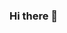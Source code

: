 ### Hi there 👋

<!--
**eduardajetsch/eduardajetsch** is a ✨ _special_ ✨ repository because its `README.md` (this file) appears on your GitHub profile.
Here are some ideas to get you started:
ola sou a maria edurda
sou mãe do davi miguel
estudo no colégio estadual orlando luiz zampronio 
estudo a noite pq a ana carolina estuda também 
passo o dia todo com o meu filho 
gosto de ir na ana passar a tarde com ela 








